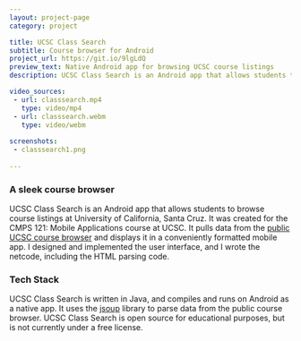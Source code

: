 ```yaml
---
layout: project-page
category: project

title: UCSC Class Search
subtitle: Course browser for Android
project_url: https://git.io/9lgLdQ
preview_text: Native Android app for browsing UCSC course listings
description: UCSC Class Search is an Android app that allows students to browse course listings at University of California, Santa Cruz. I designed and implemented the user interface, and I wrote the netcode, including the HTML parsing code. UCSC Class Search is written in Java, and compiles and runs on Android as a native app.

video_sources:
 - url: classsearch.mp4
   type: video/mp4
 - url: classsearch.webm
   type: video/webm
   
screenshots:
 - classsearch1.png
   
---
```


### A sleek course browser

UCSC Class Search is an Android app that allows students to browse course listings at University of California, Santa Cruz. It was created for the CMPS 121: Mobile Applications course at UCSC. It pulls data from the [public UCSC course browser](https://pisa.ucsc.edu/class_search/) and displays it in a conveniently formatted mobile app. I designed and implemented the user interface, and I wrote the netcode, including the HTML parsing code.

### Tech Stack

UCSC Class Search is written in Java, and compiles and runs on Android as a native app. It uses the [jsoup](http://jsoup.org/) library to parse data from the public course browser. UCSC Class Search is open source for educational purposes, but is not currently under a free license.

